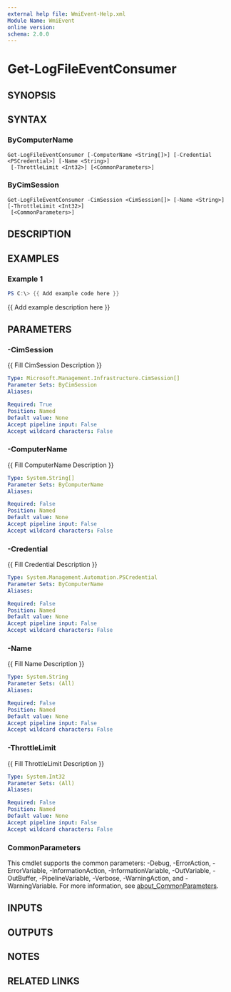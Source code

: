 ```yaml
---
external help file: WmiEvent-Help.xml
Module Name: WmiEvent
online version:
schema: 2.0.0
---
```


# Get-LogFileEventConsumer

## SYNOPSIS

## SYNTAX

### ByComputerName
```
Get-LogFileEventConsumer [-ComputerName <String[]>] [-Credential <PSCredential>] [-Name <String>]
 [-ThrottleLimit <Int32>] [<CommonParameters>]
```

### ByCimSession
```
Get-LogFileEventConsumer -CimSession <CimSession[]> [-Name <String>] [-ThrottleLimit <Int32>]
 [<CommonParameters>]
```

## DESCRIPTION

## EXAMPLES

### Example 1
```powershell
PS C:\> {{ Add example code here }}
```

{{ Add example description here }}

## PARAMETERS

### -CimSession
{{ Fill CimSession Description }}

```yaml
Type: Microsoft.Management.Infrastructure.CimSession[]
Parameter Sets: ByCimSession
Aliases:

Required: True
Position: Named
Default value: None
Accept pipeline input: False
Accept wildcard characters: False
```

### -ComputerName
{{ Fill ComputerName Description }}

```yaml
Type: System.String[]
Parameter Sets: ByComputerName
Aliases:

Required: False
Position: Named
Default value: None
Accept pipeline input: False
Accept wildcard characters: False
```

### -Credential
{{ Fill Credential Description }}

```yaml
Type: System.Management.Automation.PSCredential
Parameter Sets: ByComputerName
Aliases:

Required: False
Position: Named
Default value: None
Accept pipeline input: False
Accept wildcard characters: False
```

### -Name
{{ Fill Name Description }}

```yaml
Type: System.String
Parameter Sets: (All)
Aliases:

Required: False
Position: Named
Default value: None
Accept pipeline input: False
Accept wildcard characters: False
```

### -ThrottleLimit
{{ Fill ThrottleLimit Description }}

```yaml
Type: System.Int32
Parameter Sets: (All)
Aliases:

Required: False
Position: Named
Default value: None
Accept pipeline input: False
Accept wildcard characters: False
```

### CommonParameters
This cmdlet supports the common parameters: -Debug, -ErrorAction, -ErrorVariable, -InformationAction, -InformationVariable, -OutVariable, -OutBuffer, -PipelineVariable, -Verbose, -WarningAction, and -WarningVariable. For more information, see [about_CommonParameters](http://go.microsoft.com/fwlink/?LinkID=113216).

## INPUTS

## OUTPUTS

## NOTES

## RELATED LINKS
